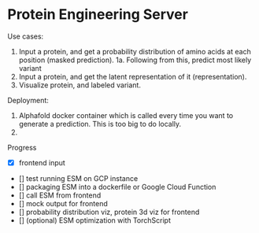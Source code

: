 # Protein Engineering Server

Use cases:
1. Input a protein, and get a probability distribution of amino acids at each position (masked prediction).
1a. Following from this, predict most likely variant
2. Input a protein, and get the latent representation of it (representation).
3. Visualize protein, and labeled variant.



Deployment:
1. Alphafold docker container which is called every time you want to generate a prediction.
    This is too big to do locally.
2. 


Progress
- [x] frontend input
- [] test running ESM on GCP instance
- [] packaging ESM into a dockerfile or Google Cloud Function
- [] call ESM from frontend
- [] mock output for frontend
- [] probability distribution viz, protein 3d viz for frontend
- [] (optional) ESM optimization with TorchScript